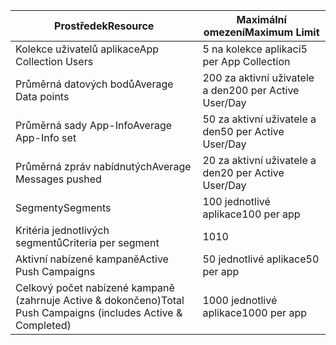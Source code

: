 | <span data-ttu-id="640f8-101">Prostředek</span><span class="sxs-lookup"><span data-stu-id="640f8-101">Resource</span></span> | <span data-ttu-id="640f8-102">Maximální omezení</span><span class="sxs-lookup"><span data-stu-id="640f8-102">Maximum Limit</span></span> |
| --- | --- |
| <span data-ttu-id="640f8-103">Kolekce uživatelů aplikace</span><span class="sxs-lookup"><span data-stu-id="640f8-103">App Collection Users</span></span> |<span data-ttu-id="640f8-104">5 na kolekce aplikací</span><span class="sxs-lookup"><span data-stu-id="640f8-104">5 per App Collection</span></span> |
| <span data-ttu-id="640f8-105">Průměrná datových bodů</span><span class="sxs-lookup"><span data-stu-id="640f8-105">Average Data points</span></span> |<span data-ttu-id="640f8-106">200 za aktivní uživatele a den</span><span class="sxs-lookup"><span data-stu-id="640f8-106">200 per Active User/Day</span></span> |
| <span data-ttu-id="640f8-107">Průměrná sady App-Info</span><span class="sxs-lookup"><span data-stu-id="640f8-107">Average App-Info set</span></span> |<span data-ttu-id="640f8-108">50 za aktivní uživatele a den</span><span class="sxs-lookup"><span data-stu-id="640f8-108">50 per Active User/Day</span></span> |
| <span data-ttu-id="640f8-109">Průměrná zpráv nabídnutých</span><span class="sxs-lookup"><span data-stu-id="640f8-109">Average Messages pushed</span></span> |<span data-ttu-id="640f8-110">20 za aktivní uživatele a den</span><span class="sxs-lookup"><span data-stu-id="640f8-110">20 per Active User/Day</span></span> |
| <span data-ttu-id="640f8-111">Segmenty</span><span class="sxs-lookup"><span data-stu-id="640f8-111">Segments</span></span> |<span data-ttu-id="640f8-112">100 jednotlivé aplikace</span><span class="sxs-lookup"><span data-stu-id="640f8-112">100 per app</span></span> |
| <span data-ttu-id="640f8-113">Kritéria jednotlivých segmentů</span><span class="sxs-lookup"><span data-stu-id="640f8-113">Criteria per segment</span></span> |<span data-ttu-id="640f8-114">10</span><span class="sxs-lookup"><span data-stu-id="640f8-114">10</span></span> |
| <span data-ttu-id="640f8-115">Aktivní nabízené kampaně</span><span class="sxs-lookup"><span data-stu-id="640f8-115">Active Push Campaigns</span></span> |<span data-ttu-id="640f8-116">50 jednotlivé aplikace</span><span class="sxs-lookup"><span data-stu-id="640f8-116">50 per app</span></span> |
| <span data-ttu-id="640f8-117">Celkový počet nabízené kampaně (zahrnuje Active & dokončeno)</span><span class="sxs-lookup"><span data-stu-id="640f8-117">Total Push Campaigns (includes Active & Completed)</span></span> |<span data-ttu-id="640f8-118">1000 jednotlivé aplikace</span><span class="sxs-lookup"><span data-stu-id="640f8-118">1000 per app</span></span> |

